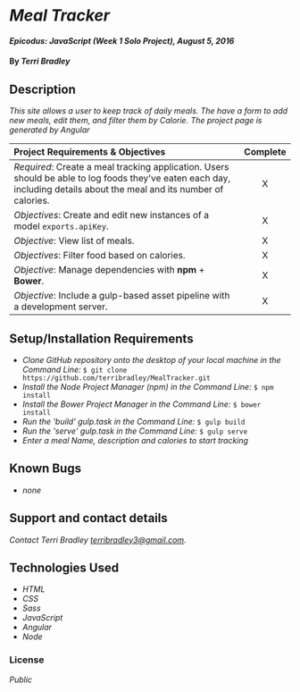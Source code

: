 # _Meal Tracker_

#### _Epicodus: JavaScript (Week 1 Solo Project), August 5, 2016_

#### By _Terri Bradley_

## Description

_This site allows a user to keep track of daily meals. The have a form to add new meals, edit them, and filter them by Calorie. The project page is generated by Angular_

Project Requirements & Objectives  | Complete
:------------- | :-------------: |
*Required*: Create a meal tracking application. Users should be able to log foods they've eaten each day, including details about the meal and its number of calories. | X
*Objectives*: Create and edit new instances of a model ``exports.apiKey``. | X
*Objective*: View list of meals. | X
*Objectives*: Filter food based on calories. | X
*Objective*: Manage dependencies with **npm** + **Bower**. | X
*Objective*: Include a gulp-based asset pipeline with a development server. | X

## Setup/Installation Requirements

* _Clone GitHub repository onto the desktop of your local machine in the Command Line:_ ``$ git clone https://github.com/terribradley/MealTracker.git``
* _Install the Node Project Manager (npm) in the Command Line:_ ``$ npm install``
* _Install the Bower Project Manager in the Command Line:_ ``$ bower install``
* _Run the 'build' gulp.task in the Command Line:_ ``$ gulp build``
* _Run the 'serve' gulp.task in the Command Line:_ ``$ gulp serve``
* _Enter a meal Name, description and calories to start tracking_

## Known Bugs

* _none_

## Support and contact details

_Contact Terri Bradley <a href="mailto:terribradley3@gmail.com">terribradley3@gmail.com</a>._

## Technologies Used

* _HTML_
* _CSS_
* _Sass_
* _JavaScript_
* _Angular_
* _Node_

### License

*Public*
